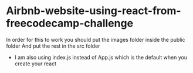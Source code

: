 # Airbnb-website-using-react-from-freecodecamp-challenge
In order for this to work you should put the images folder inside the public folder
And put the rest in the src folder
- I am also using index.js instead of App.js which is the default when you create your react
